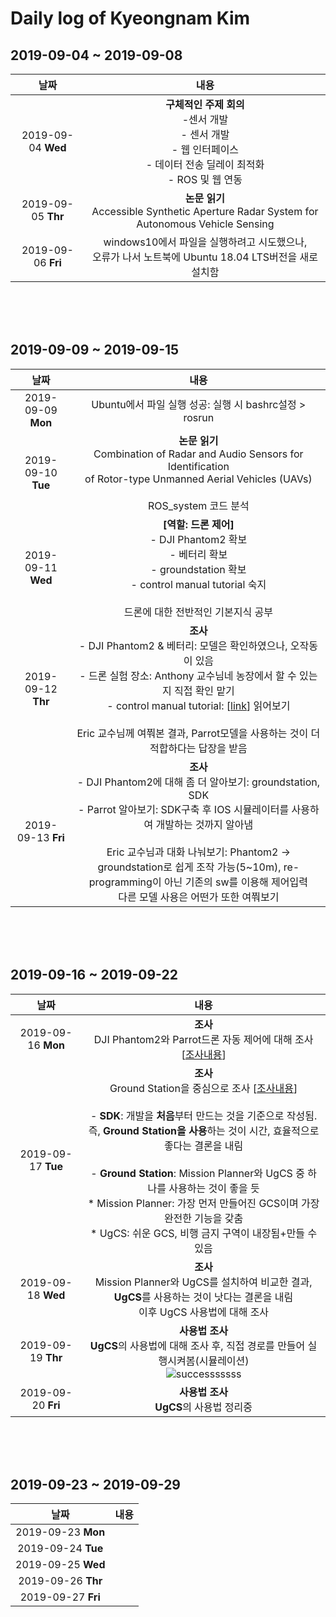 # Daily log of Kyeongnam Kim

## 2019-09-04 ~ 2019-09-08
|날짜|내용|
|:--:|:--:|
|2019-09-04 **Wed**| **구체적인 주제 회의**<br> -센서 개발<br> - 센서 개발<br> - 웹 인터페이스<br> - 데이터 전송 딜레이 최적화<br> - ROS 및 웹 연동|
|2019-09-05 **Thr**| **논문 읽기**<br>Accessible Synthetic Aperture Radar System for Autonomous Vehicle Sensing|
|2019-09-06 **Fri**|windows10에서 파일을 실행하려고 시도했으나,<br>오류가 나서 노트북에 Ubuntu 18.04 LTS버전을 새로 설치함|

<br><br><br>

## 2019-09-09 ~ 2019-09-15
|날짜|내용|
|:--:|:--:|
|2019-09-09 **Mon**|Ubuntu에서 파일 실행 성공: 실행 시 bashrc설정 > rosrun|
|2019-09-10 **Tue**|**논문 읽기**<br>Combination of Radar and Audio Sensors for Identification<br>of Rotor-type Unmanned Aerial Vehicles (UAVs)<br><br>ROS_system 코드 분석|
|2019-09-11 **Wed**|**[역할: 드론 제어]**<br> - DJI Phantom2 확보<br> - 베터리 확보 <br> - groundstation 확보 <br> - control manual tutorial 숙지<br><br>드론에 대한 전반적인 기본지식 공부|
|2019-09-12 **Thr**|**조사**<br> - DJI Phantom2 & 베터리: 모델은 확인하였으나, 오작동이 있음<br> - 드론 실험 장소: Anthony 교수님네 농장에서 할 수 있는지 직접 확인 맡기<br> - control manual tutorial: [[link](https://www.dronezon.com/diy-drone-repair-videos/dji-innovation-drones/dji-ground-station-app-setting-up-phantom-2-waypoint-tutorial/)] 읽어보기<br><br>Eric 교수님께 여쭤본 결과, Parrot모델을 사용하는 것이 더 적합하다는 답장을 받음|
|2019-09-13 **Fri**|**조사**<br> - DJI Phantom2에 대해 좀 더 알아보기: groundstation, SDK <br> - Parrot 알아보기: SDK구축 후 IOS 시뮬레이터를 사용하여 개발하는 것까지 알아냄<br><br>Eric 교수님과 대화 나눠보기: Phantom2 -> groundstation로 쉽게 조작 가능(5~10m), re-programming이 아닌 기존의 sw를 이용해 제어입력<br>다른 모델 사용은 어떤가 또한 여쭤보기|

<br><br><br>

## 2019-09-16 ~ 2019-09-22
|날짜|내용|
|:--:|:--:|
|2019-09-16 **Mon**|**조사**<br> DJI Phantom2와 Parrot드론 자동 제어에 대해 조사 [[조사내용](https://www.notion.so/kkyy0126/Drone-d0a25a86697b49c4b291fe0baea0b49e)]|
|2019-09-17 **Tue**|**조사**<br> Ground Station을 중심으로 조사 [[조사내용](https://www.notion.so/kkyy0126/Drone-d0a25a86697b49c4b291fe0baea0b49e)] <br><br> - **SDK**: 개발을 **처음**부터 만드는 것을 기준으로 작성됨.<br>즉, **Ground Station을 사용**하는 것이 시간, 효율적으로 좋다는 결론을 내림<br><br> - **Ground Station**: Mission Planner와 UgCS 중 하나를 사용하는 것이 좋을 듯<br> * Mission Planner: 가장 먼저 만들어진 GCS이며 가장 완전한 기능을 갖춤 <br> * UgCS: 쉬운 GCS, 비행 금지 구역이 내장됨+만들 수 있음|
|2019-09-18 **Wed**|**조사**<br>Mission Planner와 UgCS를 설치하여 비교한 결과, **UgCS**를 사용하는 것이 낫다는 결론을 내림<br>이후 UgCS 사용법에 대해 조사|
|2019-09-19 **Thr**|**사용법 조사**<br>**UgCS**의 사용법에 대해 조사 후, 직접 경로를 만들어 실행시켜봄(시뮬레이션)<br>![successsssss](https://user-images.githubusercontent.com/38516906/65274900-68ff1880-daf2-11e9-91a3-83570acd133b.gif)|
|2019-09-20 **Fri**|**사용법 조사**<br>**UgCS**의 사용법 정리중|

<br><br><br>

## 2019-09-23 ~ 2019-09-29
|날짜|내용|
|:--:|:--:|
|2019-09-23 **Mon**||
|2019-09-24 **Tue**||
|2019-09-25 **Wed**||
|2019-09-26 **Thr**||
|2019-09-27 **Fri**||
